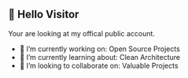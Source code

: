 ## 👋 Hello Visitor

Your are looking at my offical public account. 

- 🔭 I’m currently working on: Open Source Projects
- 🌱 I’m currently learning about: Clean Architecture
- 👯 I’m looking to collaborate on: Valuable Projects


<!--
**philippmarialandsteiner/philippmarialandsteiner** is a ✨ _special_ ✨ repository because its `README.md` (this file) appears on your GitHub profile.

Here are some ideas to get you started:

- 🔭 I’m currently working on ...
- 🌱 I’m currently learning ...
- 👯 I’m looking to collaborate on ...
- 🤔 I’m looking for help with ...
- 💬 Ask me about ...
- 📫 How to reach me: ...
- 😄 Pronouns: ...
- ⚡ Fun fact: ...
-->
